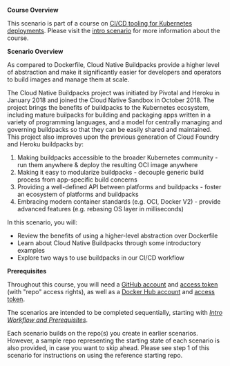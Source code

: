 **Course Overview**

This scenario is part of a course on [CI/CD tooling for Kubernetes deployments](https://www.katacoda.com/springone-tour-2020-cicd/courses/cicd-for-k8s).
Please visit the [intro scenario](https://www.katacoda.com/springone-tour-2020-cicd/scenarios/1-intro-workflow) for more information about the course.

**Scenario Overview**

As compared to Dockerfile, Cloud Native Buildpacks provide a higher level of abstraction and make it significantly easier for developers and operators to build images and manage them at scale.

The Cloud Native Buildpacks project was initiated by Pivotal and Heroku in January 2018 and joined the Cloud Native Sandbox in October 2018.
The project brings the benefits of buildpacks to the Kubernetes ecosystem, including mature builpacks for building and packaging apps written in a variety of programming languages, and a model for centrally managing and governing buildpacks so that they can be easily shared and maintained.
This project also improves upon the previous generation of Cloud Foundry and Heroku buildpacks by:

1. Making buildpacks accessible to the broader Kubernetes community - run them anywhere & deploy the resulting OCI image anywhere
2. Making it easy to modularize buildpacks - decouple generic build process from app-specific build concerns
3. Providing a well-defined API between platforms and buildpacks - foster an ecosystem of platforms and buildpacks
4. Embracing modern container standards (e.g. OCI, Docker V2) - provide advanced features (e.g. rebasing OS layer in milliseconds) 

In this scenario, you will:
* Review the benefits of using a higher-level abstraction over Dockerfile
* Learn about Cloud Native Buildpacks through some introductory examples
* Explore two ways to use buildpacks in our CI/CD workflow

**Prerequisites** 

Throughout this course, you will need a [GitHub account](https://github.com) and [access token](https://help.github.com/en/github/authenticating-to-github/creating-a-personal-access-token-for-the-command-line) (with "repo" access rights), as well as a [Docker Hub account](https://hub.docker.com) and [access token](https://docs.docker.com/docker-hub/access-tokens).

The scenarios are intended to be completed sequentially, starting with [_Intro Workflow and Prerequisites_](https://www.katacoda.com/springone-tour-2020-cicd/scenarios/1-intro-workflow).

Each scenario builds on the repo(s) you create in earlier scenarios.
However, a sample repo representing the starting state of each scenario is also provided, in case you want to skip ahead.
Please see step 1 of this scenario for instructions on using the reference starting repo.
